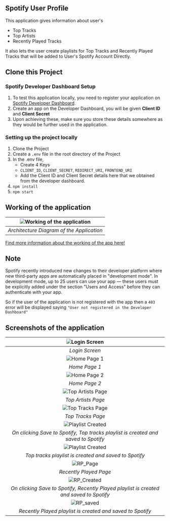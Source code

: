 ## Spotify User Profile
This application gives information about user's 
- Top Tracks
- Top Artists
- Recently Played Tracks

It also lets the user create playlists for Top Tracks and Recently Played Tracks that will be added to User's Spotify Account Directly.

## Clone this Project

### Spotify Developer Dashboard Setup
1. To test this application locally, you need to register your application on [Spotify Developer Dashboard](https://developer.spotify.com/dashboard/).
2. Create an app on the Developer Dashboard, you will be given **Client ID** and **Client Secret**
3. Upon achieving these, make sure you store these details somewhere as they would be further used in the application.

### Setting up the project locally

1. Clone the Project
2. Create a `.env` file in the root directory of the Project
3. In the .env file,
    - Create 4 Keys
    - `CLIENT_ID`, `CLIENT_SECRET`, `REDIRECT_URI`, `FRONTEND_URI`
    - Add the Client ID and Client Secret details here that we obtained from the developer dashboard.
4. `npm install`
5. `npm start`

## Working of the application
| ![Working of the application](./screenshots/Architecture.jpg) |
| :-----------------------------------------------------------: |
|           *Architecture Diagram of the Application*           |

[Find more information about the working of the app here!](./Documentation/Flow.md)

## Note

Spotify recently introduced new changes to their developer platform where new third-party apps are automatically placed in "development mode". In development mode, up to 25 users can use your app — these users must be explicitly added under the section "Users and Access" before they can authenticate with your app.

So if the user of the application is not registered with the app then a `403` error will be displayed saying `"User not registered in the Developer Dashboard"`

## Screenshots of the application

|                     ![Login Screen](./screenshots/Login_Screen.png)                     |
| :-------------------------------------------------------------------------------------: |
|                                     *Login Screen*                                      |
|                       ![Home Page 1](./screenshots/Home_Page.png)                       |
|                                      *Home Page 1*                                      |
|                      ![Home Page 2](./screenshots/Home_Page_2.png)                      |
|                                      *Home Page 2*                                      |
|                   ![Top Artists Page](./screenshots/Top_Artists.png)                    |
|                                   *Top Artists Page*                                    |
|                   ![Top Tracks Page](./screenshots/Top_Tracks_1.png)                    |
|                                    *Top Tracks Page*                                    |
|                   ![Playlist Created](./screenshots/Top_Tracks_2.png)                   |
|   *On clicking Save to Spotify, Top tracks playlist is created and saved to Spotify*    |
|                   ![Playlist Created](./screenshots/Top_Tracks_3.png)                   |
|                  *Top tracks playlist is created and saved to Spotify*                  |
|                           ![RP_Page](./screenshots/RP_1.png)                            |
|                                 *Recently Played Page*                                  |
|                          ![RP_Created](./screenshots/RP_2.png)                          |
| *On clicking Save to Spotify, Recently Played playlist is created and saved to Spotify* |
|                           ![RP_saved](./screenshots/RP_3.png)                           |
|               *Recently Played playlist is created and saved to Spotify*                |